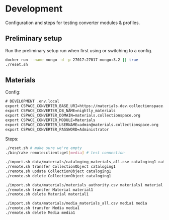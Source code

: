 # Development

Configuration and steps for testing converter modules & profiles.

## Preliminary setup

Run the preliminary setup run when first using or switching to a config.

```bash
docker run --name mongo -d -p 27017:27017 mongo:3.2 || true
./reset.sh
```

## Materials

Config:

```txt
# DEVELOPMENT .env.local
export CSPACE_CONVERTER_BASE_URI=https://materials.dev.collectionspace.org/cspace-services
export CSPACE_CONVERTER_DB_NAME=nightly_materials
export CSPACE_CONVERTER_DOMAIN=materials.collectionspace.org
export CSPACE_CONVERTER_MODULE=Materials
export CSPACE_CONVERTER_USERNAME=admin@materials.collectionspace.org
export CSPACE_CONVERTER_PASSWORD=Administrator
```

Steps:

```bash
./reset.sh # make sure we're empty
./bin/rake remote:client:get[media] # test connection

./import.sh data/materials/cataloging_materials_all.csv cataloging1 cataloging
./remote.sh transfer CollectionObject cataloging1
./remote.sh update CollectionObject cataloging1
./remote.sh delete CollectionObject cataloging1

./import.sh data/materials/materials_authority.csv materials1 material
./remote.sh transfer Material material1
./remote.sh delete Material material1

./import.sh data/materials/media_materials_all.csv media1 media
./remote.sh transfer Media media1
./remote.sh delete Media media1
```
